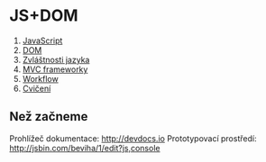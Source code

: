 # JS+DOM

1. [JavaScript](js.md)
2. [DOM](dom.md)
3. [Zvláštnosti jazyka](jazyk.md)
4. [MVC frameworky](http://todomvc.com)
3. [Workflow](workflow.md)
4. [Cvičení](exercise.md)

## Než začneme

Prohlížeč dokumentace: http://devdocs.io
Prototypovací prostředí: http://jsbin.com/beviha/1/edit?js,console
